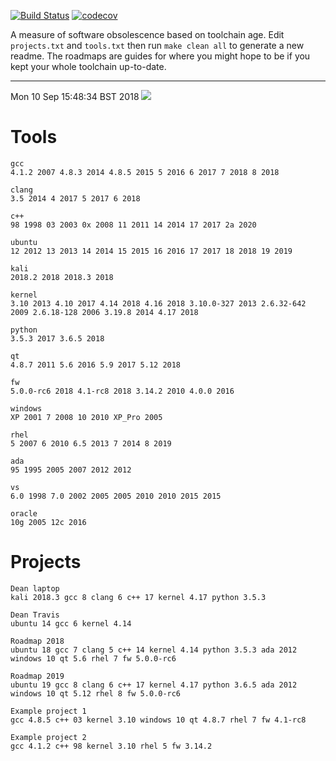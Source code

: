 [![Build
Status](https://travis-ci.org/deanturpin/swob.svg?branch=master)](https://travis-ci.org/deanturpin/swob)
[![codecov](https://codecov.io/gh/deanturpin/swob/branch/master/graph/badge.svg)](https://codecov.io/gh/deanturpin/swob)

A measure of software obsolescence based on toolchain age. Edit
```projects.txt``` and ```tools.txt``` then run ```make clean all``` to generate
a new readme. The roadmaps are guides for where you might hope to be if you kept your whole toolchain up-to-date.

---
Mon 10 Sep 15:48:34 BST 2018
![](summary.svg)
# Tools
```
gcc
4.1.2 2007 4.8.3 2014 4.8.5 2015 5 2016 6 2017 7 2018 8 2018

clang
3.5 2014 4 2017 5 2017 6 2018

c++
98 1998 03 2003 0x 2008 11 2011 14 2014 17 2017 2a 2020

ubuntu
12 2012 13 2013 14 2014 15 2015 16 2016 17 2017 18 2018 19 2019

kali
2018.2 2018 2018.3 2018

kernel
3.10 2013 4.10 2017 4.14 2018 4.16 2018 3.10.0-327 2013 2.6.32-642 2009 2.6.18-128 2006 3.19.8 2014 4.17 2018

python
3.5.3 2017 3.6.5 2018

qt
4.8.7 2011 5.6 2016 5.9 2017 5.12 2018

fw
5.0.0-rc6 2018 4.1-rc8 2018 3.14.2 2010 4.0.0 2016

windows
XP 2001 7 2008 10 2010 XP_Pro 2005

rhel
5 2007 6 2010 6.5 2013 7 2014 8 2019

ada
95 1995 2005 2007 2012 2012

vs
6.0 1998 7.0 2002 2005 2005 2010 2010 2015 2015

oracle
10g 2005 12c 2016

```
# Projects
```
Dean laptop
kali 2018.3 gcc 8 clang 6 c++ 17 kernel 4.17 python 3.5.3

Dean Travis
ubuntu 14 gcc 6 kernel 4.14

Roadmap 2018
ubuntu 18 gcc 7 clang 5 c++ 14 kernel 4.14 python 3.5.3 ada 2012 windows 10 qt 5.6 rhel 7 fw 5.0.0-rc6

Roadmap 2019
ubuntu 19 gcc 8 clang 6 c++ 17 kernel 4.17 python 3.6.5 ada 2012 windows 10 qt 5.12 rhel 8 fw 5.0.0-rc6

Example project 1
gcc 4.8.5 c++ 03 kernel 3.10 windows 10 qt 4.8.7 rhel 7 fw 4.1-rc8

Example project 2
gcc 4.1.2 c++ 98 kernel 3.10 rhel 5 fw 3.14.2

```
